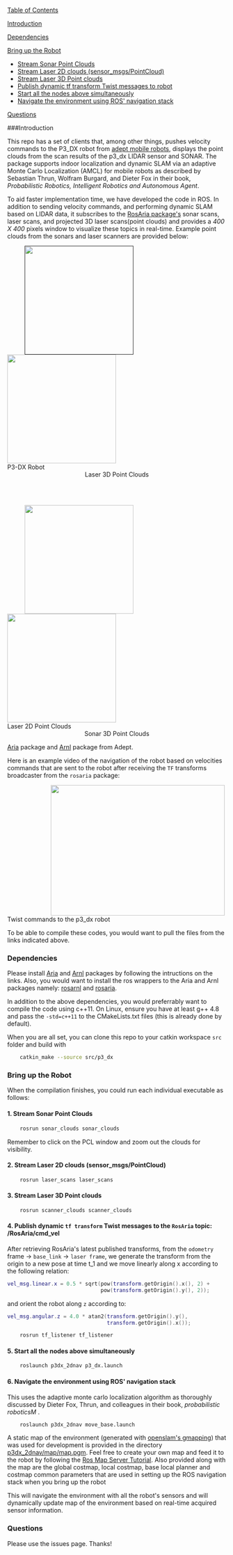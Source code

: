 [Table of Contents](#table-of-contents)

[Introduction](#introduction)

[Dependencies](#dependencies)

[Bring up the Robot](#bring-up-the-robot)
-	[Stream Sonar Point Clouds](#stream-sonar-point-clouds)
-	[Stream Laser 2D clouds (sensor_msgs/PointCloud)](#stream-laser-2D-clouds-(sensor_msgs/pointCloud))
-	[Stream Laser 3D Point clouds](#stream-laser-3d-point-clouds)
-	[Publish dynamic tf transform Twist messages to robot](#publish-dynamic-tf-transform-twist-messages-to-robot)
-	[Start all the nodes above simultaneously](#start-all-the-nodes-above-simultaneously)
-	[Navigate the environment using ROS' navigation stack](#Navigate-the-environment-using-ROS'-navigation-stack)

[Questions](#questions)


###Introduction

This repo has a set of clients that, among other things, pushes velocity commands to the P3_DX robot from [adept mobile robots](http://www.mobilerobots.com/ResearchRobots/PioneerP3DX.aspx), displays the point clouds from the scan results of the p3_dx LIDAR sensor and SONAR. The package supports indoor localization and dynamic SLAM via an adaptive Monte Carlo Localization (AMCL) for mobile robots as described by Sebastian Thrun, Wolfram Burgard, and Dieter Fox in their book, <i>Probabilistic Robotics, Intelligent Robotics and Autonomous Agent</i>. 

To aid faster implementation time, we have developed the code in ROS. In addition to sending velocity commands, and performing dynamic SLAM based on LIDAR data, it subscribes to the [RosAria package's](wiki.ros.org/rosaria) sonar scans, laser scans, and projected 3D laser scans(point clouds) and provides a <i>400 X 400</i> pixels window to visualize these topics in real-time. Example point clouds from the sonars and laser scanners are provided below:

<div class="fig figcenter fighighlight">
	<a href="" target="_blank">
		<img src="http://www.mobilerobots.com/Libraries/Site_Images/P3-DXwith_ball_2.sflb.ashx" height="250px" width="250px" align="left" hspace="40"></a>
	<a href="https://youtu.be/lYgp8qZjvks" target="_blank">
		<img src="https://i.ytimg.com/vi/lYgp8qZjvks/2.jpg?time=1466973717005" height="250px" width="250px" alight="right"></a>
	<div class="figcaption" align="left" hspace="10">P3-DX Robot</div>
	<div class="figcaption" align="middle">Laser 3D Point Clouds</div>
</div>

<br></br>
<div class="fig figcenter fighighlight">
	<a href="https://youtu.be/B871f3qa1p4" target="_blank">
		<img src="https://i.ytimg.com/vi/B871f3qa1p4/2.jpg?time=1466973686757" height="250px" width="250px" align="left" hspace="40"></a>
	<a href="https://youtu.be/PYT4FCIVYgw" target="_blank">
		<img src="https://i.ytimg.com/vi/PYT4FCIVYgw/1.jpg?time=14669736586347" height="250px" width="250px" alight="right"></a>
	<div class="figcaption" align="left" hspace="10">Laser 2D Point Clouds</div>
	<div class="figcaption" align="middle">Sonar 3D Point Clouds</div>
</div>

[Aria](http://www.mobilerobots.com/Software/ARIA.aspx) package and [Arnl](http://www.mobilerobots.com/Software/NavigationSoftware.aspx) package from Adept. 


Here is an example video of the navigation of the robot based on velocities commands that are sent to the robot after receiving the `TF` transforms broadcaster from the `rosaria` package:

<div class="fig figcenter fighighlight">
<a href="https://youtu.be/yczG8CUbK2M">
	<img src="https://i.ytimg.com/vi/yczG8CUbK2M/1.jpg?time=1466972319359" height="300px" width="400px" align="middle" hspace="100"></a>
	</br>
	<div class="figcaption" align="left">Twist commands to the p3_dx robot</div>
</div>

To be able to compile these codes, you would want to pull the files from the links indicated above. 

### Dependencies

Please install [Aria](http://robots.mobilerobots.com/wiki/ARIA#Download_Aria) and [Arnl](http://robots.mobilerobots.com/wiki/ARNL,_SONARNL_and_MOGS#Download) packages by following the intructions on the links. Also, you would want to install the ros wrappers to the Aria and Arnl packages namely: [rosarnl](https://github.com/MobileRobots/ros-arnl) and [rosaria](http://wiki.ros.org/ROSARIA). 

In addition to the above dependencies, you would preferrably want to compile the code using c++11. On Linux, ensure you have at least g++ 4.8 and pass the `-std=c++11` to the CMakeLists.txt files (this is already done by default).

When you are all set, you can clone this repo to your catkin workspace `src` folder and build with 

```bash
	catkin_make --source src/p3_dx
```
### Bring up the Robot

When the compilation finishes, you could run each individual executable as follows:

#### 1. Stream Sonar Point Clouds

```bash
	rosrun sonar_clouds sonar_clouds
```

Remember to click on the PCL window and zoom out the clouds for visibility.

#### 2. Stream Laser 2D clouds (sensor_msgs/PointCloud)

```bash
	rosrun laser_scans laser_scans
```

#### 3. Stream Laser 3D Point clouds

```bash
	rosrun scanner_clouds scanner_clouds
```

#### 4. Publish dynamic `tf transform` Twist messages to the `RosAria` topic: /RosAria/cmd_vel

After retrieving RosAria's latest published transforms, from the `odometry` frame -> `base_link` -> `laser frame`, we generate the transform from the origin to a new pose at time t_1 and we move linearly along x according to the following relation:

```lua
vel_msg.linear.x = 0.5 * sqrt(pow(transform.getOrigin().x(), 2) +
                              pow(transform.getOrigin().y(), 2));
``` 
and orient the robot along `z` according to:

```lua
vel_msg.angular.z = 4.0 * atan2(transform.getOrigin().y(),
                                transform.getOrigin().x());

```

```bash
	rosrun tf_listener tf_listener
```

#### 5. Start all the nodes above simultaneously

```bash
	roslaunch p3dx_2dnav p3_dx.launch
```

#### 6. Navigate the environment using ROS' navigation stack 
 This uses the adaptive monte carlo localization algorithm as thoroughly discussed by Dieter Fox, Thrun, and colleagues in their book, <i>probabilistic roboticsM </i>. 

```bash
	roslaunch p3dx_2dnav move_base.launch
```

A static map of the environment (generated with [openslam's gmapping](http://openslam.org/gmapping.html)) that was used for development is provided in the directory [p3dx_2dnav/map/map.pgm](/p3dx_2dnav/map/map.pgm). Feel free to create your own map and feed it to the robot by following the [Ros Map Server Tutorial](http://wiki.ros.org/map_server). Also provided along with the map are the global costmap, local costmap, base local planner and costmap common parameters that are used in setting up the ROS navigation stack when you bring up the robot 

 This will navigate the environment with all the robot's sensors and will dynamically update map of the environment based on real-time acquired sensor information. 


### Questions

Please use the issues page. Thanks!

